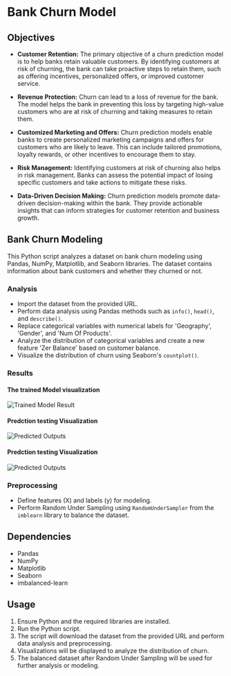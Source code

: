# Bank Churn Model

## Objectives

- **Customer Retention:** The primary objective of a churn prediction model is to help banks retain valuable customers. By identifying customers at risk of churning, the bank can take proactive steps to retain them, such as offering incentives, personalized offers, or improved customer service.

- **Revenue Protection:** Churn can lead to a loss of revenue for the bank. The model helps the bank in preventing this loss by targeting high-value customers who are at risk of churning and taking measures to retain them.

- **Customized Marketing and Offers:** Churn prediction models enable banks to create personalized marketing campaigns and offers for customers who are likely to leave. This can include tailored promotions, loyalty rewards, or other incentives to encourage them to stay.

- **Risk Management:** Identifying customers at risk of churning also helps in risk management. Banks can assess the potential impact of losing specific customers and take actions to mitigate these risks.

- **Data-Driven Decision Making:** Churn prediction models promote data-driven decision-making within the bank. They provide actionable insights that can inform strategies for customer retention and business growth.

## Bank Churn Modeling

This Python script analyzes a dataset on bank churn modeling using Pandas, NumPy, Matplotlib, and Seaborn libraries. The dataset contains information about bank customers and whether they churned or not.

### Analysis

- Import the dataset from the provided URL.
- Perform data analysis using Pandas methods such as `info()`, `head()`, and `describe()`.
- Replace categorical variables with numerical labels for 'Geography', 'Gender', and 'Num Of Products'.
- Analyze the distribution of categorical variables and create a new feature 'Zer Balance' based on customer balance.
- Visualize the distribution of churn using Seaborn's `countplot()`.

### Results

#### The trained Model visualization
![Trained Model Result](image1.jpg)

#### Predction testing Visualization
![Predicted Outputs](image2.jpg)

#### Predction testing Visualization
![Predicted Outputs](image3.jpg)

### Preprocessing

- Define features (X) and labels (y) for modeling.
- Perform Random Under Sampling using `RandomUnderSampler` from the `imblearn` library to balance the dataset.

## Dependencies

- Pandas
- NumPy
- Matplotlib
- Seaborn
- imbalanced-learn

## Usage

1. Ensure Python and the required libraries are installed.
2. Run the Python script.
3. The script will download the dataset from the provided URL and perform data analysis and preprocessing.
4. Visualizations will be displayed to analyze the distribution of churn.
5. The balanced dataset after Random Under Sampling will be used for further analysis or modeling.

